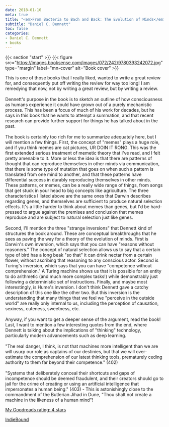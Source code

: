 ```yaml
---
date: 2018-01-10
meta: true
title: "<em>From Bacteria to Bach and Back: The Evolution of Minds</em>"
subtitle: "Daniel C. Dennett"
toc: false
categories:
- Daniel C. Dennett
- books
---
```


{{< section "start" >}}
{{< figure src="https://images.booksense.com/images/072/242/9780393242072.jpg" type="margin" label="mn-cover" alt="Book cover" >}}

This is one of those books that I really liked, wanted to write a great review for, and consequently put off writing the review for way too long! I am remedying that now, not by writing a great review, but by writing a review.<br /><br />Dennett's purpose in the book is to sketch an outline of how consciousness as humans experience it could have grown out of a purely mechanistic process. This has been a focus of much of his work for decades, but he says in this book that he wants to attempt a summation, and that recent research can provide further support for things he has talked about in the past.<br /><br />The book is certainly too rich for me to summarize adequately here, but I will mention a few things. First, the concept of "memes" plays a huge role, and if you think memes are cat pictures, UR DOIN IT RONG. This was the first extended serious treatment of memetic theory that I've read, and I felt pretty amenable to it. More or less the idea is that there are patterns of thought that can reproduce themselves in other minds via communication, that there is some type of mutation that goes on when such a pattern is translated from one mind to another, and that these patterns have differential success in durably reproducing themselves in other minds. These patterns, or memes, can be a really wide range of things, from songs that get stuck in your head to big concepts like agriculture. The three characteristics I listed above are the same ones that Darwin describes regarding genes, and themselves are sufficient to produce natural selection effects. It's a little harder to think about memes than genes, but I'd be hard-pressed to argue against the premises and conclusion that memes reproduce and are subject to natural selection just like genes.<br /><br />Second, I'll mention the three "strange inversions" that Dennett kind of structures the book around. These are conceptual breakthroughs that he sees as paving the way for a theory of the evolution of minds. First is Darwin's own inversion, which says that you can have "reasons without reasoners." The concept of natural selection allows us to say that a certain type of bird has a long beak "so that" it can drink nectar from a certain flower, without ascribing that reasoning to any conscious actor. Second is Turing's inversion, which says that you can have "competence without comprehension." A Turing machine shows us that it is possible for an entity to do arithmetic (and much more complex tasks!) while demonstrably just following a deterministic set of instructions. Finally, and maybe most interestingly, is Hume's inversion. I don't think Dennett gave a catchy description of this one like the other two. But this inversion is the understanding that many things that we feel we "perceive in the outside world" are really only internal to us, including the perception of causation, sexiness, cuteness, sweetness, etc.<br /><br />Anyway, if you want to get a deeper sense of the argument, read the book! Last, I want to mention a few interesting quotes from the end, where Dennett is talking about the implications of "thinking" technology, particularly modern advancements such as deep learning.<br /><br />"The real danger, I think, is not that machines more intelligent than we are will usurp our role as captains of our destinies, but that we will over-estimate the comprehension of our latest thinking tools, prematurely ceding authority to them far beyond their competence." (402)<br /><br />"Systems that deliberately conceal their shortcuts and gaps of incompetence should be deemed fraudulent, and their creators should go to jail for the crime of creating or using an artificial intelligence that impersonates a human being." (403) - This is astonishingly close to the commandment of the Butlerian Jihad in Dune, "Thou shalt not create a machine in the likeness of a human mind"!

[My Goodreads rating: 4 stars](https://www.goodreads.com/review/show/1993673659)  

[IndieBound](https://www.indiebound.org/book/9780393242072)

